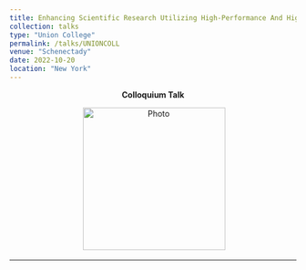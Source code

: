 ```yaml
---
title: Enhancing Scientific Research Utilizing High-Performance And High-Throughput Computing- An Overview With Uses In Nuclear And Particle Physics
collection: talks
type: "Union College"
permalink: /talks/UNIONCOLL
venue: "Schenectady"
date: 2022-10-20
location: "New York"
---
```

<center><strong>Colloquium Talk</strong></center>  
<p align="center">
  <img src="https://zabaldwin.github.io/files/UnionCollege.png" alt="Photo" style="width: 250px;"/> 
</p>
<hr>
